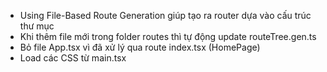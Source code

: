 - Using File-Based Route Generation giúp tạo ra router dựa vào cấu trúc thư mục 
- Khi thêm file mới trong folder routes thì tự động update routeTree.gen.ts
- Bỏ file App.tsx vì đã xử lý qua route index.tsx (HomePage)
- Load các CSS từ main.tsx